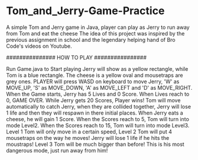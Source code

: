 # Tom_and_Jerry-Game-Practice
A simple Tom and Jerry game in Java, player can play as Jerry to run away from Tom and eat the cheese
The idea of this project was inspired by the previous assignment in school and the legendary helping hand of Bro Code's videos on Youtube.

############### HOW TO PLAY ################

Run Game.java to Start playing
Jerry will show as a yellow rectangle, while Tom is a blue rectangle. The cheese is a yellow oval and mousetraps are grey ones.
PLAYER will press WASD on keyboard to move Jerry, 'W' as MOVE_UP, 'S' as MOVE_DOWN, 'A' as MOVE_LEFT and 'D' as MOVE_RIGHT.
When the Game starts, Jerry has 5 Lives and 0 Score. When Lives reach to 0, GAME OVER. While Jerry gets 20 Scores, Player wins! 
Tom will move automatically to catch Jerry, when they are collided together, Jerry will lose 1 life and then they will respawn in there initial places.
When Jerry eats a cheese, he will gain 1 Score. When the Scores reach to 5, Tom will turn into mode Level2. When the Scores reach to 15, Tom will turn into mode Level3. 
Level 1 Tom will only move in a certain speed, Level 2 Tom will put 4 mousetraps on the way he moves! Jerry will lose 1 life if he hits the moustraps!
Level 3 Tom will be much bigger than before! This is his most dangerous mode, just run away from him!
